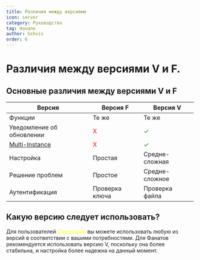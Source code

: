 ```yaml
---
title: Различия между версиями
icon: server
category: Руководство
tag: Начало
author: Schvis
order: 6
---
```


# Различия между версиями V и F.

## Основные различия между версиями V и F

|Версия |Версия F|Версия V|
|-----|--------|--------|
|Функции|Те же|Те же|
|Уведомление об обновлении|<span style='color:red;'>X</span>|<span style='color:green;'>✓</span>|
|[Multi-Instance](../guide/multi-instance.md)|<span style='color:red;'>X</span>|<span style='color:green;'>✓</span>|
|Настройка|Простая|Средне-сложная|
|Решение проблем|Простое|Средне-сложное|
|Аутентификация|Проверка ключа|Проверка файла|
## Какую версию следует использовать?

Для пользователей <span style='color:yellow;'>Спонсоров</span> вы можете использовать любую из версий в соответствии с вашими потребностями. Для Фанатов рекомендуется использовать версию V, поскольку она более стабильна, и настройка более надежна на данный момент.
